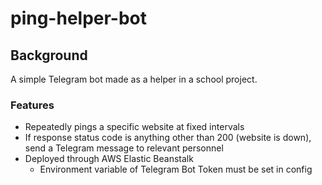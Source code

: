 # ping-helper-bot
## Background
A simple Telegram bot made as a helper in a school project.

### Features
* Repeatedly pings a specific website at fixed intervals
* If response status code is anything other than 200 (website is down), send a Telegram message to relevant personnel
* Deployed through AWS Elastic Beanstalk
    * Environment variable of Telegram Bot Token must be set in config